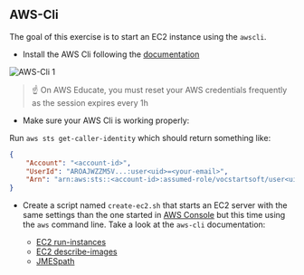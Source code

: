 ## AWS-Cli

The goal of this exercise is to start an EC2 instance using the `awscli`.

* Install the AWS Cli following the [documentation](https://docs.aws.amazon.com/fr_fr/cli/latest/userguide/installing.html)

![AWS-Cli 1](../docs/aws-cli-1.png)

> :point_up: On AWS Educate, you must reset your AWS credentials frequently as the session expires every 1h

* Make sure your AWS Cli is working properly:

Run `aws sts get-caller-identity` which should return something like:

```json
{
    "Account": "<account-id>",
    "UserId": "AROAJWZZM5V...:user<uid>=<your-email>",
    "Arn": "arn:aws:sts::<account-id>:assumed-role/vocstartsoft/user<uid>=<your-email>"
}
```

* Create a script named `create-ec2.sh` that starts an EC2 server with the same settings than the one started in [AWS Console](../1_console/README.md) but this time using the `aws` command line. Take a look at the `aws-cli` documentation:

    * [EC2 run-instances](https://docs.aws.amazon.com/cli/latest/reference/ec2/run-instances.html)
    * [EC2 describe-images](https://docs.aws.amazon.com/cli/latest/reference/ec2/describe-images.html)
    * [JMESpath](http://jmespath.org/examples.html)
